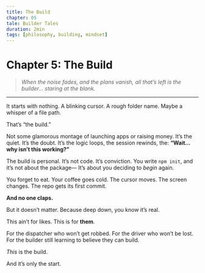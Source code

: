 ```yaml
---
title: The Build
chapter: 05
tale: Builder Tales
duration: 2min
tags: [philosophy, building, mindset]
---
```


# Chapter 5: The Build

> *When the noise fades, and the plans vanish, all that’s left is the builder... staring at the blank.*

---

It starts with nothing.
A blinking cursor.
A rough folder name.
Maybe a whisper of a file path.

That’s “the build.”

Not some glamorous montage of launching apps or raising money.
It’s the quiet.
It’s the doubt.
It’s the logic loops, the session rewinds, the:
**“Wait… why isn’t this working?”**

The build is personal.
It’s not code.
It’s conviction.
You write `npm init`, and it’s not about the package—
It’s about you deciding to _begin_ again.

You forget to eat.
Your coffee goes cold.
The cursor moves.
The screen changes.
The repo gets its first commit.

**And no one claps.**

But it doesn’t matter.
Because deep down,
you know it’s real.

This ain’t for likes.
This is for **them**.

For the dispatcher who won’t get robbed.
For the driver who won’t be lost.
For the builder still learning to believe they can build.

_This_ is the build.

And it’s only the start.
